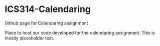 # ICS314-Calendaring
Github page for Calendaring assignment

Place to host our code developed for the calendaring assignment.  This is mostly placeholder text.
